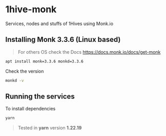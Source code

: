 # 1hive-monk
Services, nodes and stuffs of 1Hives using Monk.io


## Installing Monk 3.3.6 (Linux based)

> For others OS check the Docs https://docs.monk.io/docs/get-monk 

```bash
apt install monk=3.3.6 monkd=3.3.6
```

Check the version
```bash
monkd -v
```


## Running the services

To install dependencies
```bash
yarn
```

> Tested in **yarn** version **1.22.19**






